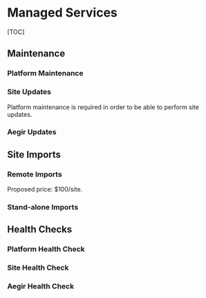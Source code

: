 Managed Services
================

[TOC]

Maintenance
-----------

### Platform Maintenance


### Site Updates

Platform maintenance is required in order to be able to perform site updates.

### Aegir Updates


Site Imports
------------

### Remote Imports

Proposed price: $100/site.

### Stand-alone Imports


Health Checks
-------------

### Platform Health Check

### Site Health Check

### Aegir Health Check
